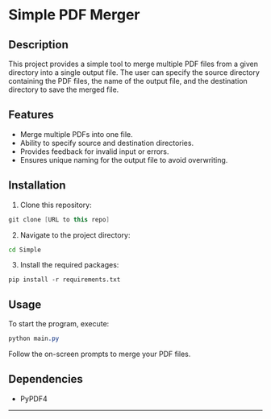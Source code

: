 
# Simple PDF Merger

## Description

This project provides a simple tool to merge multiple PDF files from a given directory into a single output file. The user can specify the source directory containing the PDF files, the name of the output file, and the destination directory to save the merged file.

## Features

- Merge multiple PDFs into one file.
- Ability to specify source and destination directories.
- Provides feedback for invalid input or errors.
- Ensures unique naming for the output file to avoid overwriting.

## Installation

1. Clone this repository:

```kotlin
git clone [URL to this repo]
```

2. Navigate to the project directory:

```bash
cd Simple
```

3. Install the required packages:

```
pip install -r requirements.txt
```

## Usage

To start the program, execute:

```css
python main.py
```

Follow the on-screen prompts to merge your PDF files.

## Dependencies

- PyPDF4

---
